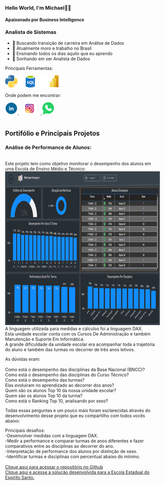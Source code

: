### Hello World, I'm Michael👋🏻
#### Apaixonado por Business Intelligence
### Analista de Sistemas

- 🔭 Buscando transição de carreira em Análise de Dados
- 🏡 Atualmente moro e trabalho no Brasil
- 🌱 Ensinando todos os dias aquilo que eu aprendo
- 💞️ Sonhando em ser Analista de Dados

Principais Ferramentas:

<div>
  <img height="40" widht="40" src="https://github.com/Michael-Lemos/DesempenhoEnsino/blob/main/Linguagens/Python.png">
  <img height="40" widht="40" src="https://github.com/Michael-Lemos/DesempenhoEnsino/blob/main/Linguagens/sql-logo.png">
  <img height="40" widht="40" src="https://github.com/Michael-Lemos/DesempenhoEnsino/blob/main/Linguagens/Microsoft-Power-BI-Logo.png">  
</div>

Onde podem me encontrar:
<div>
<a href="https://www.linkedin.com/in/michaell-lemos/">
  <img height="40" widht="40" src="https://github.com/Michael-Lemos/DesempenhoEnsino/blob/main/Socialicons/linkedin_icon-icons.com_59208.png">
  </a>
    <a href="https://www.instagram.com/michael_analyst/">
    <img height="40" widht="40" src="https://github.com/Michael-Lemos/DesempenhoEnsino/blob/main/Socialicons/74310-instagram-icons-media-computer-social-logo.png">
  </a>
  <a href="https://wa.me/5528999021663">
  <img height="40" widht="40" src="https://github.com/Michael-Lemos/DesempenhoEnsino/blob/main/Socialicons/whats.png">
  </a>
</div>

<br>

## Portifólio e Principais Projetos

### Análise de Performance de Alunos:
<br>
 Este projeto tem como objetivo monitorar o desempenho dos alunos em uma Escola de Ensino Médio e Técnico: <br>
<img height="500" widht="40" src="https://github.com/Michael-Lemos/DesempenhoEnsino/blob/main/Imagens/Painel.png?raw=true"> 
 <br> A linguagem utilizada para medidas e cálculos foi a linguagem DAX.
 <br> Esta unidade escolar conta com os Cursos De Administração e também Manutenção e Suporte Em Informática. 
 <br> A grande dificuldade da unidade escolar era acompanhar toda a trajetória do aluno e também das turmas no decorrer de três anos letivos. <br>

 As dúvidas eram: <br><br>
Como está o desempenho das disciplinas da Base Nacional (BNCC)?<br>
Como está o desempenho das disciplinas do Curso Técnico?<br>
Como está o desempenho das turmas?<br>
Elas evoluiram no aprendizado ao decorrer dos anos?<br>
Quem são os alunos Top 10 da nossa unidade escolar?<br>
Quem são os alunos Top 10 da turma?<br>
Como está o Ranking Top 10, analisando por sexo?<br>

Todas essas perguntas e um pouco mais foram esclarecidas através do desenvolvimento desse projeto que eu compartilho com todos vocês abaixo:
 

 Principais desafios: <br>
 -Desenvolver medidas com a linguagem DAX.<br>
 -Medir a performance e comparar turmas de anos diferentes e fazer comparativos entre as disciplinas ao decorrer do ano.<br>
 -Interpretação de performance dos alunos por distinção de sexo.<br>
 -Identificar turmas e disciplinas com percentual abaixo do mínimo.
 <br>
 <br>
 <a href="https://github.com/Michael-Lemos/DesempenhoEnsino">
  Clique aqui para acessar o repositório no Github <br>
  </a>
   <a href="https://app.powerbi.com/view?r=eyJrIjoiY2UyMGIwMTctOWNkNi00ZDQ4LWFiYjgtZjJmY2RjMTZlN2FiIiwidCI6IjZmZDI1ZjQyLWM5NGYtNDJmNi04YjBjLTkxMGZlZmMwYWFkMSJ9">
  Clique aqui e acesse a solução desenvolvida para a Escola Estadual do Espírito Santo.


 
